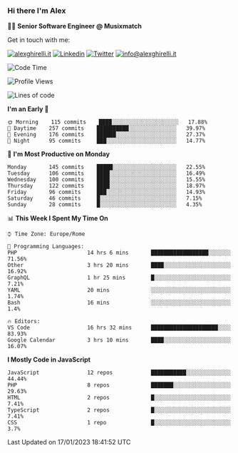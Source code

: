 ### Hi there I'm Alex

👨‍💻 __Senior Software Engineer @ Musixmatch__

Get in touch with me:

[![alexghirelli.it](https://img.shields.io/static/v1?label=alexghirelli.it&message=%20&color=red&logo=&style=flat-square&logoColor=white)](https://www.alexghirelli.it/)
[![Linkedin](https://img.shields.io/static/v1?label=Linkedin&message=%20&color=blue&logo=Linkedin&style=flat-square&logoColor=white)](https://linkedin.com/in/alexghirelli)
[![Twitter](https://img.shields.io/static/v1?label=Twitter&message=%20&color=blue&logo=Twitter&style=flat-square&logoColor=white)](https://twitter.com/alexGhirelli)
[![info@alexghirelli.it](https://img.shields.io/static/v1?label=info@alexghirelli.it&message=%20&color=red&logo=gmail&style=flat-square&logoColor=white)](mailto:info@alexghirelli.it)

<!--START_SECTION:waka-->
![Code Time](http://img.shields.io/badge/Code%20Time-7%2C272%20hrs%2010%20mins-blue)

![Profile Views](http://img.shields.io/badge/Profile%20Views-2-blue)

![Lines of code](https://img.shields.io/badge/From%20Hello%20World%20I%27ve%20Written-813%20Thousand%20lines%20of%20code-blue)

**I'm an Early 🐤** 

```text
🌞 Morning    115 commits    ████░░░░░░░░░░░░░░░░░░░░░   17.88% 
🌆 Daytime    257 commits    ██████████░░░░░░░░░░░░░░░   39.97% 
🌃 Evening    176 commits    ██████░░░░░░░░░░░░░░░░░░░   27.37% 
🌙 Night      95 commits     ███░░░░░░░░░░░░░░░░░░░░░░   14.77%

```
📅 **I'm Most Productive on Monday** 

```text
Monday       145 commits    █████░░░░░░░░░░░░░░░░░░░░   22.55% 
Tuesday      106 commits    ████░░░░░░░░░░░░░░░░░░░░░   16.49% 
Wednesday    100 commits    ████░░░░░░░░░░░░░░░░░░░░░   15.55% 
Thursday     122 commits    ████░░░░░░░░░░░░░░░░░░░░░   18.97% 
Friday       96 commits     ███░░░░░░░░░░░░░░░░░░░░░░   14.93% 
Saturday     46 commits     █░░░░░░░░░░░░░░░░░░░░░░░░   7.15% 
Sunday       28 commits     █░░░░░░░░░░░░░░░░░░░░░░░░   4.35%

```


📊 **This Week I Spent My Time On** 

```text
⌚︎ Time Zone: Europe/Rome

💬 Programming Languages: 
PHP                      14 hrs 6 mins       ██████████████████░░░░░░░   71.56% 
Other                    3 hrs 20 mins       ████░░░░░░░░░░░░░░░░░░░░░   16.92% 
GraphQL                  1 hr 25 mins        █░░░░░░░░░░░░░░░░░░░░░░░░   7.21% 
YAML                     20 mins             ░░░░░░░░░░░░░░░░░░░░░░░░░   1.74% 
Bash                     16 mins             ░░░░░░░░░░░░░░░░░░░░░░░░░   1.4%

🔥 Editors: 
VS Code                  16 hrs 32 mins      █████████████████████░░░░   83.93% 
Google Calendar          3 hrs 10 mins       ████░░░░░░░░░░░░░░░░░░░░░   16.07%

```

**I Mostly Code in JavaScript** 

```text
JavaScript               12 repos            ███████████░░░░░░░░░░░░░░   44.44% 
PHP                      8 repos             ███████░░░░░░░░░░░░░░░░░░   29.63% 
HTML                     2 repos             █░░░░░░░░░░░░░░░░░░░░░░░░   7.41% 
TypeScript               2 repos             █░░░░░░░░░░░░░░░░░░░░░░░░   7.41% 
CSS                      1 repo              █░░░░░░░░░░░░░░░░░░░░░░░░   3.7%

```



 Last Updated on 17/01/2023 18:41:52 UTC
<!--END_SECTION:waka-->

